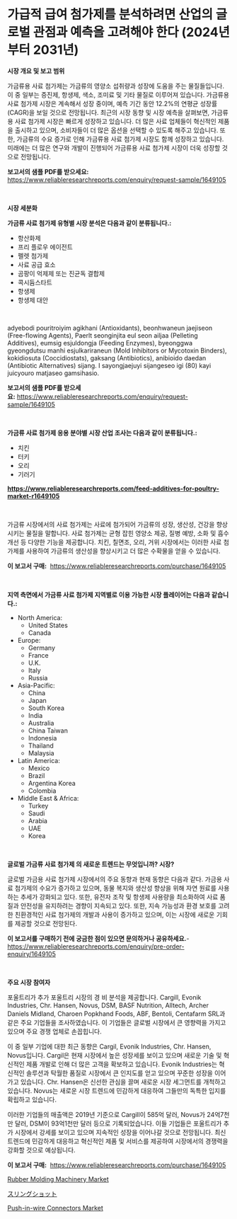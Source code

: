 <p><h1>가급적 급여 첨가제를 분석하려면 산업의 글로벌 관점과 예측을 고려해야 한다 (2024년부터 2031년)</h1></p><p><strong>시장 개요 및 보고 범위</strong></p>
<p><p>가금류용 사료 첨가제는 가금류의 영양소 섭취량과 성장에 도움을 주는 물질들입니다. 이 중 일부는 증진제, 항생제, 색소, 조미료 및 기타 물질로 이루어져 있습니다. 가금류용 사료 첨가제 시장은 계속해서 성장 중이며, 예측 기간 동안 12.2%의 연평균 성장률(CAGR)을 보일 것으로 전망됩니다. 최근의 시장 동향 및 시장 예측을 살펴보면, 가금류용 사료 첨가제 시장은 빠르게 성장하고 있습니다. 더 많은 사료 업체들이 혁신적인 제품을 출시하고 있으며, 소비자들이 더 많은 옵션을 선택할 수 있도록 해주고 있습니다. 또한, 가금류의 수요 증가로 인해 가금류용 사료 첨가제 시장도 함께 성장하고 있습니다. 미래에는 더 많은 연구와 개발이 진행되어 가금류용 사료 첨가제 시장이 더욱 성장할 것으로 전망됩니다.</p></p>
<p><strong>보고서의 샘플 PDF를 받으세요:</strong> <a href="https://www.reliableresearchreports.com/enquiry/request-sample/1649105">https://www.reliableresearchreports.com/enquiry/request-sample/1649105</a></p>
<p>&nbsp;</p>
<p><strong>시장 세분화</strong></p>
<p><strong>가금류 사료 첨가제 유형별 시장 분석은 다음과 같이 분류됩니다.:</strong></p>
<p><ul><li>항산화제</li><li>프리 플로우 에이전트</li><li>펠렛 첨가제</li><li>사료 공급 효소</li><li>곰팡이 억제제 또는 진균독 결합제</li><li>콕시듐스타트</li><li>항생제</li><li>항생제 대안</li></ul></p>
<p>&nbsp;</p>
<p><p>adyebodi pouritroiyim agikhani (Antioxidants), beonhwaneun jaejiseon (Free-flowing Agents), Paerlt seonginjita eul seon ailjaa (Pelleting Additives), eumsig esjuldongja (Feeding Enzymes), byeonggwa gyeongdutsu manhi esjulkariraneun (Mold Inhibitors or Mycotoxin Binders), kokidiosuta (Coccidiostats), gaksang (Antibiotics), anibioido daedan (Antibiotic Alternatives) sijang. I sayongjaejuyi sijangeseo igi (80) kayi juicyouro matjaseo gamsihasio.</p></p>
<p><strong>보고서의 샘플 PDF를 받으세요:</strong>&nbsp;<a href="https://www.reliableresearchreports.com/enquiry/request-sample/1649105">https://www.reliableresearchreports.com/enquiry/request-sample/1649105</a></p>
<p>&nbsp;</p>
<p><strong> 가금류 사료 첨가제 응용 분야별 시장 산업 조사는 다음과 같이 분류됩니다.:</strong></p>
<p><ul><li>치킨</li><li>터키</li><li>오리</li><li>기러기</li></ul></p>
<p><strong><a href="https://www.reliableresearchreports.com/feed-additives-for-poultry-market-r1649105">https://www.reliableresearchreports.com/feed-additives-for-poultry-market-r1649105</a></strong></p>
<p>&nbsp;</p>
<p><p>가금류 시장에서의 사료 첨가제는 사료에 첨가되어 가금류의 성장, 생산성, 건강을 향상시키는 물질을 말합니다. 사료 첨가제는 균형 잡힌 영양소 제공, 질병 예방, 소화 및 흡수 개선 등 다양한 기능을 제공합니다. 치킨, 칠면조, 오리, 거위 시장에서는 이러한 사료 첨가제를 사용하여 가금류의 생산성을 향상시키고 더 많은 수확물을 얻을 수 있습니다.</p></p>
<p><strong>이 보고서 구매:</strong>&nbsp; <a href="https://www.reliableresearchreports.com/purchase/1649105">https://www.reliableresearchreports.com/purchase/1649105</a></p>
<p>&nbsp;</p>
<p><strong>지역 측면에서 가금류 사료 첨가제 지역별로 이용 가능한 시장 플레이어는 다음과 같습니다.:</strong></p>
<p><ul>
    <li>
        North America:
        <ul>
            <li>United States</li>
            <li>Canada</li>
        </ul>
    </li>
    <li>
        Europe:
        <ul>
            <li>Germany</li>
            <li>France</li>
            <li>U.K.</li>
            <li>Italy</li>
            <li>Russia</li>
        </ul>
    </li>
    <li>
        Asia-Pacific:
        <ul>
            <li>China</li>
            <li>Japan</li>
            <li>South Korea</li>
            <li>India</li>
            <li>Australia</li>
            <li>China Taiwan</li>
            <li>Indonesia</li>
            <li>Thailand</li>
            <li>Malaysia</li>
        </ul>
    </li>
    <li>
        Latin America:
        <ul>
            <li>Mexico</li>
            <li>Brazil</li>
            <li>Argentina Korea</li>
            <li>Colombia</li>
        </ul>
    </li>
    <li>
        Middle East & Africa:
        <ul>
            <li>Turkey</li>
            <li>Saudi</li>
            <li>Arabia</li>
            <li>UAE</li>
            <li>Korea</li>
        </ul>
    </li>
    </ul></p>
<p>&nbsp;</p>
<p><strong>글로벌 가금류 사료 첨가제 의 새로운 트렌드는 무엇입니까? 시장?</strong></p>
<p><p>글로벌 가금용 사료 첨가제 시장에서의 주요 동향과 현재 동향은 다음과 같다. 가금용 사료 첨가제의 수요가 증가하고 있으며, 동물 복지와 생산성 향상을 위해 자연 원료를 사용하는 추세가 강화되고 있다. 또한, 유전자 조작 및 항생제 사용량을 최소화하여 사료 품질과 안전성을 유지하려는 경향이 지속되고 있다. 또한, 지속 가능성과 환경 보호를 고려한 친환경적인 사료 첨가제의 개발과 사용이 증가하고 있으며, 이는 시장에 새로운 기회를 제공할 것으로 전망된다.</p></p>
<p><strong>이 보고서를 구매하기 전에 궁금한 점이 있으면 문의하거나 공유하세요.</strong>- <a href="https://www.reliableresearchreports.com/enquiry/pre-order-enquiry/1649105">https://www.reliableresearchreports.com/enquiry/pre-order-enquiry/1649105</a></p>
<p>&nbsp;</p>
<p><strong>주요 시장 참여자</strong></p>
<p><p>포울트리가 추가 포울트리 시장의 경 비 분석을 제공합니다. Cargill, Evonik Industries, Chr. Hansen, Novus, DSM, BASF Nutrition, Alltech, Archer Daniels Midland, Charoen Popkhand Foods, ABF, Bentoli, Centafarm SRL과 같은 주요 기업들을 조사하였습니다. 이 기업들은 글로벌 시장에서 큰 영향력을 가지고 있으며 주요 경쟁 업체로 손꼽힙니다.</p><p>이 중 일부 기업에 대한 최근 동향은 Cargil, Evonik Industries, Chr. Hansen, Novus입니다. Cargil은 현재 시장에서 높은 성장세를 보이고 있으며 새로운 기술 및 혁신적인 제품 개발로 인해 더 많은 고객을 확보하고 있습니다. Evonik Industries는 혁신적인 솔루션과 탁월한 품질로 시장에서 큰 인지도를 얻고 있으며 꾸준한 성장을 이어가고 있습니다. Chr. Hansen은 신선한 관심을 끌며 새로운 시장 세그먼트를 개척하고 있습니다. Novus는 새로운 시장 트렌드에 민감하게 대응하여 그들만의 독특한 입지를 확립하고 있습니다.</p><p>이러한 기업들의 매출액은 2019년 기준으로 Cargill이 585억 달러, Novus가 24억7천만 달러, DSM이 93억1천만 달러 등으로 기록되었습니다. 이들 기업들은 포울트리가 추가 시장에서 강세를 보이고 있으며 지속적인 성장을 이어나갈 것으로 전망됩니다. 최신 트렌드에 민감하게 대응하고 혁신적인 제품 및 서비스를 제공하여 시장에서의 경쟁력을 강화할 것으로 예상됩니다.</p></p>
<p><strong>이 보고서 구매:</strong>&nbsp;&nbsp;<a href="https://www.reliableresearchreports.com/purchase/1649105">https://www.reliableresearchreports.com/purchase/1649105</a></p>
<p><p><a href="https://eight-handstand-8fb.notion.site/Rubber-Molding-Machinery-Market-Analysis-and-Sze-Forecasted-for-period-from-2024-to-2031-fc56391b293f4bc189a59915d52eabe6">Rubber Molding Machinery Market</a></p><p><a href="https://github.com/xnljig2898992/Market-Research-Report-List-1/blob/main/561534040429.md">スリングショット</a></p><p><a href="https://simplistic-meeting-7ee.notion.site/Push-in-wire-Connectors-Market-Analysis-and-Sze-Forecasted-for-period-from-2024-to-2031-ec46cface6c84502bb94e23e3d081540">Push-in-wire Connectors Market</a></p></p>